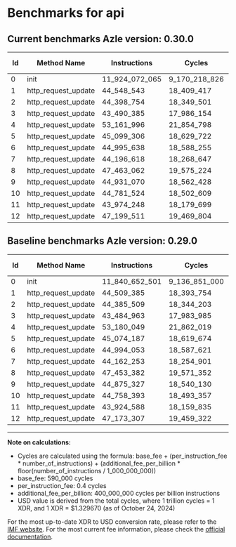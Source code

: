 # Benchmarks for api

## Current benchmarks Azle version: 0.30.0

| Id  | Method Name         | Instructions   | Cycles        | USD           | USD/Million Calls | Change                               |
| --- | ------------------- | -------------- | ------------- | ------------- | ----------------- | ------------------------------------ |
| 0   | init                | 11_924_072_065 | 9_170_218_826 | $0.0121933649 | $12_193.36        | <font color="red">+83_419_564</font> |
| 1   | http_request_update | 44_548_543     | 18_409_417    | $0.0000244784 | $24.47            | <font color="red">+39_158</font>     |
| 2   | http_request_update | 44_398_754     | 18_349_501    | $0.0000243988 | $24.39            | <font color="red">+13_245</font>     |
| 3   | http_request_update | 43_490_385     | 17_986_154    | $0.0000239156 | $23.91            | <font color="red">+5_422</font>      |
| 4   | http_request_update | 53_161_996     | 21_854_798    | $0.0000290597 | $29.05            | <font color="green">-18_053</font>   |
| 5   | http_request_update | 45_099_306     | 18_629_722    | $0.0000247714 | $24.77            | <font color="red">+25_119</font>     |
| 6   | http_request_update | 44_995_638     | 18_588_255    | $0.0000247162 | $24.71            | <font color="red">+1_585</font>      |
| 7   | http_request_update | 44_196_618     | 18_268_647    | $0.0000242913 | $24.29            | <font color="red">+34_365</font>     |
| 8   | http_request_update | 47_463_062     | 19_575_224    | $0.0000260286 | $26.02            | <font color="red">+9_680</font>      |
| 9   | http_request_update | 44_931_070     | 18_562_428    | $0.0000246819 | $24.68            | <font color="red">+55_743</font>     |
| 10  | http_request_update | 44_781_524     | 18_502_609    | $0.0000246024 | $24.60            | <font color="red">+23_131</font>     |
| 11  | http_request_update | 43_974_248     | 18_179_699    | $0.0000241730 | $24.17            | <font color="red">+49_660</font>     |
| 12  | http_request_update | 47_199_511     | 19_469_804    | $0.0000258884 | $25.88            | <font color="red">+26_204</font>     |

## Baseline benchmarks Azle version: 0.29.0

| Id  | Method Name         | Instructions   | Cycles        | USD           | USD/Million Calls |
| --- | ------------------- | -------------- | ------------- | ------------- | ----------------- |
| 0   | init                | 11_840_652_501 | 9_136_851_000 | $0.0121489967 | $12_148.99        |
| 1   | http_request_update | 44_509_385     | 18_393_754    | $0.0000244576 | $24.45            |
| 2   | http_request_update | 44_385_509     | 18_344_203    | $0.0000243917 | $24.39            |
| 3   | http_request_update | 43_484_963     | 17_983_985    | $0.0000239128 | $23.91            |
| 4   | http_request_update | 53_180_049     | 21_862_019    | $0.0000290693 | $29.06            |
| 5   | http_request_update | 45_074_187     | 18_619_674    | $0.0000247580 | $24.75            |
| 6   | http_request_update | 44_994_053     | 18_587_621    | $0.0000247154 | $24.71            |
| 7   | http_request_update | 44_162_253     | 18_254_901    | $0.0000242730 | $24.27            |
| 8   | http_request_update | 47_453_382     | 19_571_352    | $0.0000260234 | $26.02            |
| 9   | http_request_update | 44_875_327     | 18_540_130    | $0.0000246523 | $24.65            |
| 10  | http_request_update | 44_758_393     | 18_493_357    | $0.0000245901 | $24.59            |
| 11  | http_request_update | 43_924_588     | 18_159_835    | $0.0000241466 | $24.14            |
| 12  | http_request_update | 47_173_307     | 19_459_322    | $0.0000258745 | $25.87            |

---

**Note on calculations:**

- Cycles are calculated using the formula: base_fee + (per_instruction_fee \* number_of_instructions) + (additional_fee_per_billion \* floor(number_of_instructions / 1_000_000_000))
- base_fee: 590_000 cycles
- per_instruction_fee: 0.4 cycles
- additional_fee_per_billion: 400_000_000 cycles per billion instructions
- USD value is derived from the total cycles, where 1 trillion cycles = 1 XDR, and 1 XDR = $1.329670 (as of October 24, 2024)

For the most up-to-date XDR to USD conversion rate, please refer to the [IMF website](https://www.imf.org/external/np/fin/data/rms_sdrv.aspx).
For the most current fee information, please check the [official documentation](https://internetcomputer.org/docs/current/developer-docs/gas-cost#execution).
